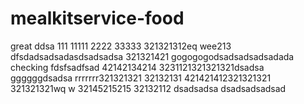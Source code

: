 # mealkitservice-food
great
ddsa
111
11111
2222
33333
321321312eq  wee213
dfsdadsadsadasdsadsadsa
321321421
gogogogodsadsadsadsadada
checking
fdsfsadfsad
42142134214
3231121321321321dsadsa
ggggggdsadsa
rrrrrrr321321321
32132131
421421412321321321
321321321wq  w
32145215215
32132112
dsadsadsa
dsadsadsadsad
